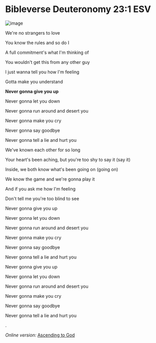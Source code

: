 # Bibleverse Deuteronomy 23:1 ESV

![image](https://user-images.githubusercontent.com/89085881/184093441-78798485-b2da-4851-93b4-c1e43369a0ac.png)


We're no strangers to love

You know the rules and so do I 

A full commitment's what I'm thinking of

You wouldn't get this from any other guy

I just wanna tell you how I'm feeling

Gotta make you understand

**Never gonna give you up**

Never gonna let you down

Never gonna run around and desert you

Never gonna make you cry

Never gonna say goodbye

Never gonna tell a lie and hurt you

We've known each other for so long

Your heart's been aching, but you're too shy to say it (say it)

Inside, we both know what's been going on (going on)

We know the game and we're gonna play it

And if you ask me how I'm feeling

Don't tell me you're too blind to see

Never gonna give you up

Never gonna let you down

Never gonna run around and desert you

Never gonna make you cry

Never gonna say goodbye

Never gonna tell a lie and hurt you

Never gonna give you up

Never gonna let you down

Never gonna run around and desert you

Never gonna make you cry

Never gonna say goodbye

Never gonna tell a lie and hurt you


.

*Online version:*
[Ascending to God](https://www.youtube.com/watch?v=BT9h5ifR1tY)
